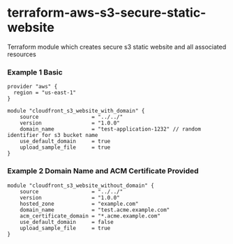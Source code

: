 # terraform-aws-s3-secure-static-website
Terraform module which creates secure s3 static website and all associated resources
<!-- BEGIN_TF_DOCS -->
<!-- END_TF_DOCS -->

### Example 1 Basic 
```hcl
provider "aws" {
  region = "us-east-1"
}

module "cloudfront_s3_website_with_domain" {
    source                 = "../../"
    version                = "1.0.0"
    domain_name            = "test-application-1232" // random identifier for s3 bucket name
    use_default_domain     = true
    upload_sample_file     = true
}
```
### Example 2 Domain Name and ACM Certificate Provided
```hcl
module "cloudfront_s3_website_without_domain" {
    source                 = "../../"
    version                = "1.0.0"
    hosted_zone            = "example.com" 
    domain_name            = "test.acme.example.com"
    acm_certificate_domain = "*.acme.example.com"
    use_default_domain     = false
    upload_sample_file     = true
}
```
